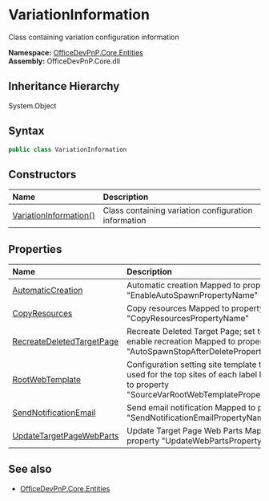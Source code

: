 # VariationInformation
Class containing variation configuration information  

**Namespace:** [OfficeDevPnP.Core.Entities](OfficeDevPnP.Core.Entities.md)  
**Assembly:** OfficeDevPnP.Core.dll  
## Inheritance Hierarchy
System.Object  


## Syntax
```C#
public class VariationInformation
```
## Constructors
|**Name**|**Description**|
|:-----|:-----|
| [VariationInformation()](OfficeDevPnP.Core.Entities.VariationInformation.ctor1.md) |  Class containing variation configuration information 
## Properties
|**Name**|**Description**|
|:-----|:-----|
| [AutomaticCreation](OfficeDevPnP.Core.Entities.VariationInformation.AutomaticCreation.md) | Automatic creation Mapped to property "EnableAutoSpawnPropertyName"
| [CopyResources](OfficeDevPnP.Core.Entities.VariationInformation.CopyResources.md) | Copy resources Mapped to property "CopyResourcesPropertyName"
| [RecreateDeletedTargetPage](OfficeDevPnP.Core.Entities.VariationInformation.RecreateDeletedTargetPage.md) | Recreate Deleted Target Page; set to false to enable recreation Mapped to property "AutoSpawnStopAfterDeletePropertyName"
| [RootWebTemplate](OfficeDevPnP.Core.Entities.VariationInformation.RootWebTemplate.md) | Configuration setting site template to be used for the top sites of each label Mapped to property "SourceVarRootWebTemplatePropertyName"
| [SendNotificationEmail](OfficeDevPnP.Core.Entities.VariationInformation.SendNotificationEmail.md) | Send email notification Mapped to property "SendNotificationEmailPropertyName"
| [UpdateTargetPageWebParts](OfficeDevPnP.Core.Entities.VariationInformation.UpdateTargetPageWebParts.md) | Update Target Page Web Parts Mapped to property "UpdateWebPartsPropertyName"
## See also
- [OfficeDevPnP.Core.Entities](OfficeDevPnP.Core.Entities.md)
